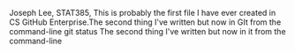 Joseph Lee, STAT385, This is probably the first file I have ever created in CS GitHub Enterprise.The second thing I've written but now in GIt from the command-line git status
The second thing I've written but now in it from the command-line
